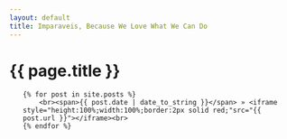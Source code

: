 ```yaml
---
layout: default
title: Imparaveis, Because We Love What We Can Do
---
```

<h1>{{ page.title }}</h1>
<ul class="posts">

	{% for post in site.posts %}
		<br><span>{{ post.date | date_to_string }}</span> » <iframe style="height:100%;width:100%;border:2px solid red;"src="{{ post.url }}"></iframe><br>
	{% endfor %}
</ul>

